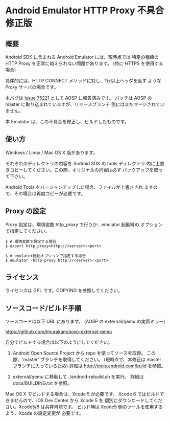 Android Emulator HTTP Proxy 不具合修正版
========================================

概要
----

Android SDK に含まれる Android Emulator には、現時点では
特定の種類の HTTP Proxy を正常に越えられない問題があります。
(特に HTTPS を使用する場合)

具体的には、HTTP CONNECT メソッドに対し、1行以上ヘッダを返す
ような Proxy サーバの場合です。

本バグは
[Issue 75221](https://code.google.com/p/android/issues/detail?id=75221)
として AOSP に報告済みです。
パッチは AOSP の master に取り込まれていますが、リリースブランチ
側にはまだマージされていません。

本 Emulator は、この不具合を修正し、ビルドしたものです。

使い方
------

Windows / Linux / Mac OS X 版があります。

それぞれのディレクトリの内容を Android SDK の tools ディレクトリ
内に上書きコピーしてください。この際、オリジナルの内容は必ず
バックアップを取って下さい。

Android Tools をバージョンアップした場合、ファイルが上書きされ
ますので、その場合は再度コピーが必要です。

Proxy の設定
-------------

Proxy 設定は、環境変数 http_proxy で行うか、emulator 起動時の
オプションで指定してください。

    $ # 環境変数で設定する場合
    $ export http_proxy=http://<server>:<port>

    $ # emulator起動オプションで指定する場合
    $ emulator -http-proxy http://<server>:<port>

ライセンス
----------

ライセンスは GPL です。COPYING を参照してください。


ソースコード/ビルド手順
------------------------

ソースコードは以下 URL にあります。
(AOSP の external/qemu の実質ミラー)

https://github.com/tmurakam/aosp-external-qemu

自分でビルドする場合は以下のようにしてください。

1. Android Open Source Project から repo を使ってソースを取得。
   この際、'master' ブランチを取得してください。
   (現時点で、本修正は master ブランチに入っているため)
   詳細は http://tools.android.com/build を参照。

2. external/qemu に移動して ./android-rebuild.sh を実行。
   詳細は docs/BUILDING.txt を参照。

Mac OS X でビルドする場合は、Xcode 5 が必要です。
Xcode 6 ではビルドできませんので、iOS Dev Center から Xcode 5 を
個別にダウンロードしてください。Xcode5/6 は共存可能です。
ビルド時は Xcode5 側のツールを使用するよう、Xcode の設定変更が
必要です。

